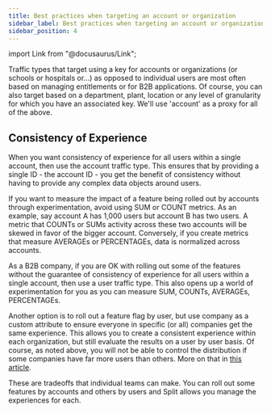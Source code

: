 ```yaml
---
title: Best practices when targeting an account or organization
sidebar_label: Best practices when targeting an account or organization
sidebar_position: 4
---
```


import Link from "@docusaurus/Link";

<p>
  <button hidden style={{borderRadius:'8px', border:'1px', fontFamily:'Courier New', fontWeight:'800', textAlign:'left'}}> help.split.io link: https://help.split.io/hc/en-us/articles/360029718252-Best-practices-when-targeting-an-account-or-organization </button>
</p>

Traffic types that target using a key for accounts or organizations (or schools or hospitals or...) as opposed to individual users are most often based on managing entitlements or for B2B applications.  Of course, you can also target based on a department, plant, location or any level of granularity for which you have an associated key.  We'll use 'account' as a proxy for all of the above.

## Consistency of Experience

When you want consistency of experience for all users within a single account, then use the account traffic type. This ensures that by providing a single ID - the account ID - you get the benefit of consistency without having to provide any complex data objects around users.

If you want to measure the impact of a feature being rolled out by accounts through experimentation, avoid using SUM or COUNT metrics. As an example, say account A has 1,000 users but account B has two users. A metric that COUNTs or SUMs activity across these two accounts will be skewed in favor of the bigger account. Conversely, if you create metrics that measure AVERAGEs or PERCENTAGEs, data is normalized across accounts.

As a B2B company, if you are OK with rolling out some of the features without the guarantee of consistency of experience for all users within a single account, then use a user traffic type. This also opens up a world of experimentation for you as you can measure SUM, COUNTs, AVERAGEs, PERCENTAGEs.

Another option is to roll out a feature flag by user, but use company as a custom attribute to ensure everyone in specific (or all) companies get the same experience.  This allows you to create a consistent experience within each organization, but still evaluate the results on a user by user basis.  Of course, as noted above, you will not be able to control the distribution if some companies have far more users than others.  More on that in [this article](/docs/feature-management-experimentation/feature-management/faqs/ensure-a-consistent-user-experience).

These are tradeoffs that individual teams can make. You can roll out some features by accounts and others by users and Split allows you manage the experiences for each.